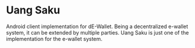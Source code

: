 # Uang Saku
Android client implementation for dE-Wallet.
Being a decentralized e-wallet system, it can be extended by multiple parties.
Uang Saku is just one of the implementation for the e-wallet system.
